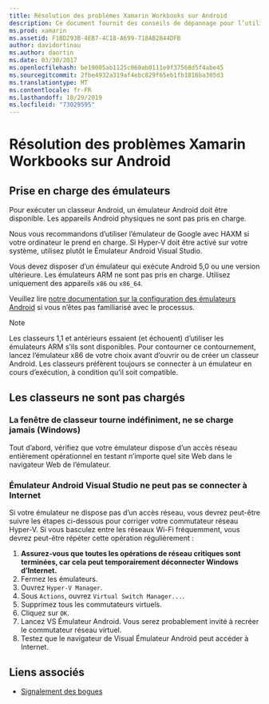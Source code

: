 ```yaml
---
title: Résolution des problèmes Xamarin Workbooks sur Android
description: Ce document fournit des conseils de dépannage pour l’utilisation de Xamarin Workbooks sur Android. Il aborde la prise en charge de l’émulateur, les classeurs qui ne sont pas chargés et d’autres rubriques.
ms.prod: xamarin
ms.assetid: F1BD293B-4EB7-4C18-A699-718AB2844DFB
author: davidortinau
ms.author: daortin
ms.date: 03/30/2017
ms.openlocfilehash: be19005ab1125c060ab0111e9f37568d5f4abe45
ms.sourcegitcommit: 2fbe4932a319af4ebc829f65eb1fb1816ba305d3
ms.translationtype: MT
ms.contentlocale: fr-FR
ms.lasthandoff: 10/29/2019
ms.locfileid: "73029595"
---
```

# <a name="troubleshooting-xamarin-workbooks-on-android"></a>Résolution des problèmes Xamarin Workbooks sur Android

## <a name="emulator-support"></a>Prise en charge des émulateurs

Pour exécuter un classeur Android, un émulateur Android doit être disponible. Les appareils Android physiques ne sont pas pris en charge.

Nous vous recommandons d’utiliser l’émulateur de Google avec HAXM si votre ordinateur le prend en charge.
Si Hyper-V doit être activé sur votre système, utilisez plutôt le Émulateur Android Visual Studio.

Vous devez disposer d’un émulateur qui exécute Android 5,0 ou une version ultérieure. Les émulateurs ARM ne sont pas pris en charge. Utilisez uniquement des appareils `x86` ou `x86_64`.

Veuillez lire [notre documentation sur la configuration des émulateurs Android][android-emu] si vous n’êtes pas familiarisé avec le processus.

> [!NOTE]
> Les classeurs 1,1 et antérieurs essaient (et échouent) d’utiliser les émulateurs ARM s’ils sont disponibles. Pour contourner ce contournement, lancez l’émulateur x86 de votre choix avant d’ouvrir ou de créer un classeur Android. Les classeurs préfèrent toujours se connecter à un émulateur en cours d’exécution, à condition qu’il soit compatible.

## <a name="workbooks-wont-load"></a>Les classeurs ne sont pas chargés

### <a name="workbook-window-spins-forever-never-loads-windows"></a>La fenêtre de classeur tourne indéfiniment, ne se charge jamais (Windows)

Tout d’abord, vérifiez que votre émulateur dispose d’un accès réseau entièrement opérationnel en testant n’importe quel site Web dans le navigateur Web de l’émulateur.

### <a name="visual-studio-android-emulator-cannot-connect-to-the-internet"></a>Émulateur Android Visual Studio ne peut pas se connecter à Internet

Si votre émulateur ne dispose pas d’un accès réseau, vous devrez peut-être suivre les étapes ci-dessous pour corriger votre commutateur réseau Hyper-V. Si vous basculez entre les réseaux Wi-Fi fréquemment, vous devrez peut-être répéter cette opération régulièrement :

1. **Assurez-vous que toutes les opérations de réseau critiques sont terminées, car cela peut temporairement déconnecter Windows d’Internet.**
1. Fermez les émulateurs.
1. Ouvrez `Hyper-V Manager`.
1. Sous `Actions`, ouvrez `Virtual Switch Manager...`.
1. Supprimez tous les commutateurs virtuels.
1. Cliquez sur `OK`.
1. Lancez VS Émulateur Android. Vous serez probablement invité à recréer le commutateur réseau virtuel.
1. Testez que le navigateur de Visual Émulateur Android peut accéder à Internet.

[android-emu]: ~/android/deploy-test/debugging/debug-on-emulator.md

## <a name="related-links"></a>Liens associés

- [Signalement des bogues](~/tools/workbooks/install.md#reporting-bugs)

